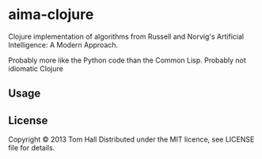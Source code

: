 # aima-clojure

Clojure implementation of algorithms from Russell and Norvig's Artificial Intelligence: A Modern Approach.

Probably more like the Python code than the Common Lisp. Probably not idiomatic Clojure

## Usage

## License

Copyright © 2013 Tom Hall
Distributed under the MIT licence, see LICENSE file for details.
